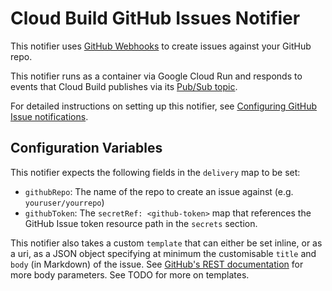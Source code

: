 # Cloud Build GitHub Issues Notifier

This notifier uses [GitHub Webhooks](https://docs.github.com/en/developers/webhooks-and-events/webhooks/creating-webhooks) to
create issues against your GitHub repo.

This notifier runs as a container via Google Cloud Run and responds to
events that Cloud Build publishes via its
[Pub/Sub topic](https://cloud.google.com/cloud-build/docs/send-build-notifications).

For detailed instructions on setting up this notifier,
see [Configuring GitHub Issue notifications](https://cloud.google.com/cloud-build/docs/configuring-notifications/configure-githubissues).

## Configuration Variables

This notifier expects the following fields in the `delivery` map to be set:

- `githubRepo`: The name of the repo to create an issue against (e.g. `youruser/yourrepo`)
- `githubToken`: The `secretRef: <github-token>` map that references the GitHub Issue token resource path in the `secrets` section.

This notifier also takes a custom `template` that can either be set inline, or as a uri, as a
JSON object specifying at minimum the customisable `title` and `body` (in Markdown) of the issue. See [GitHub's REST documentation](https://docs.github.com/en/rest/issues/issues#create-an-issue) for more body parameters. See TODO for more on templates.

